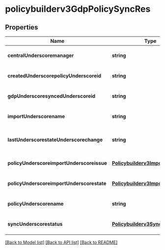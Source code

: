 # policybuilderv3GdpPolicySyncRes

## Properties
Name | Type | Description | Notes
------------ | ------------- | ------------- | -------------
**centralUnderscoremanager** | **string** | Central manager string | [optional] [default to null]
**createdUnderscorepolicyUnderscoreid** | **string** | Policy id if import was successful | [optional] [default to null]
**gdpUnderscoresyncedUnderscoreid** | **string** |  | [optional] [default to null]
**importUnderscorename** | **string** |  | [optional] [default to null]
**lastUnderscorestateUnderscorechange** | **string** | Timestamp for last state change | [optional] [default to null]
**policyUnderscoreimportUnderscoreissue** | [**Policybuilderv3ImportIssue**](Policybuilderv3ImportIssue.md) |  | [optional] [default to null]
**policyUnderscoreimportUnderscorestate** | [**Policybuilderv3ImportState**](Policybuilderv3ImportState.md) |  | [optional] [default to null]
**policyUnderscorename** | **string** |  | [optional] [default to null]
**syncUnderscorestatus** | [**Policybuilderv3SyncStatusType**](Policybuilderv3SyncStatusType.md) |  | [optional] [default to null]

[[Back to Model list]](../README.md#documentation-for-models) [[Back to API list]](../README.md#documentation-for-api-endpoints) [[Back to README]](../README.md)


